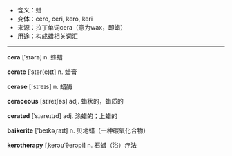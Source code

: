 - <span class="definition">含义：蜡</span>
- <span class="definition">变体：cero, ceri, kero, keri</span>
- <span class="definition">来源：拉丁单词cera（意为wax，即蜡）</span>
- <span class="definition">用途：构成蜡相关词汇</span>

---

<span class="vocabulary">**cera**</span> [ˈsɪərə] n. 蜂蜡

<span class="vocabulary">**cerate**</span> [ˈsɪər(e)ɪt] n. 蜡膏

<span class="vocabulary">**cerase**</span> ['sɪreɪs] n. 蜡酶

<span class="vocabulary">**ceraceous**</span> [sɪˈreɪʃəs] adj. 蜡状的，蜡质的

<span class="vocabulary">**cerated**</span> [ˈsɪəreɪtɪd] adj. 涂蜡的；上蜡的

<span class="vocabulary">**baikerite**</span> ['beɪkәˌraɪt] n. 贝地蜡（一种碳氧化合物）

<span class="vocabulary">**kerotherapy**</span> [ˌkerəʊˈθerəpi] n. 石蜡（浴）疗法

